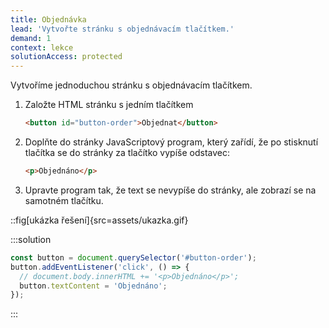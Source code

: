 ```yaml
---
title: Objednávka
lead: 'Vytvořte stránku s objednávacím tlačítkem.'
demand: 1
context: lekce
solutionAccess: protected
---
```


Vytvoříme jednoduchou stránku s objednávacím tlačítkem.

1. Založte HTML stránku s jedním tlačítkem
   ```html
   <button id="button-order">Objednat</button>
   ```
1. Doplňte do stránky JavaScriptový program, který zařídí, že po stisknutí tlačítka se do stránky za tlačítko vypíše odstavec:
   ```html
   <p>Objednáno</p>
   ```
1. Upravte program tak, že text se nevypíše do stránky, ale zobrazí se na samotném tlačítku.

::fig[ukázka řešení]{src=assets/ukazka.gif}

:::solution

```js
const button = document.querySelector('#button-order');
button.addEventListener('click', () => {
  // document.body.innerHTML += '<p>Objednáno</p>';
  button.textContent = 'Objednáno';
});
```

:::
